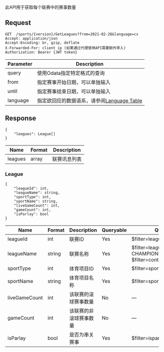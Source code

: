 ﻿此API用于获取每个联赛中的赛事数量

## Request
```http request
GET  /sports/{version}/GetLeagues?from=2021-02-28&language=cs
Accept: application/json
Accept-Encoding: br, gzip, deflate
X-Forwarded-For: client ip (如果通过代理使用API需要额外带入)
Authorization: Bearer {JWT token}
```

| Parameter | Description |
| ------ | ------ |
| query | 使用Odata指定特定格式的查询 |
| from | 指定赛事开始日期，可以单独输入 |
| until | 指定赛事结束日期，可以单独输入 |
| language | 指定欲回应的数据语系，请参阅[Language Table](/j33app2/sports/wiki/Language-Table) |

## Response
```
{    
    "leagues": League[]   
} 
```
| Name| Format | Description |
| ------ | ------ | ------ |
| leagues | array| 联赛讯息列表 |

### **League**
```
{
    "leagueId": int,
    "leagueName": string,
    "sportType": int,
    "sportName": string,
    "liveGameCount": int,
    "gameCount": int,
    "isParlay": bool
} 
```
| Name| Format | Description | Queryable | Query Example |
| ------ | ------ | ------ | ------ | ------ |
| leagueId | int | 联赛ID | Yes | $filter=leagueid eq 56038|
| leagueName | string | 联赛名称 | Yes | $filter=leaguename eq '*UEFA CHAMPIONS LEAGUE'  or $filter=contains(leaguename,'NBA')|
| sportType | int | 体育项目ID | Yes | $filter=sporttype eq 1|
| sportName | string | 体育项目名称 | Yes | $filter=sportname eq 'Basketball'|
| liveGameCount|int|该联赛的滚球赛事数量|No|—|
| gameCount | int | 该联赛的非滚球赛事数量 | No | —|
| isParlay | bool | 是否为串关赛事 | Yes | $filter=isparlay eq true|
